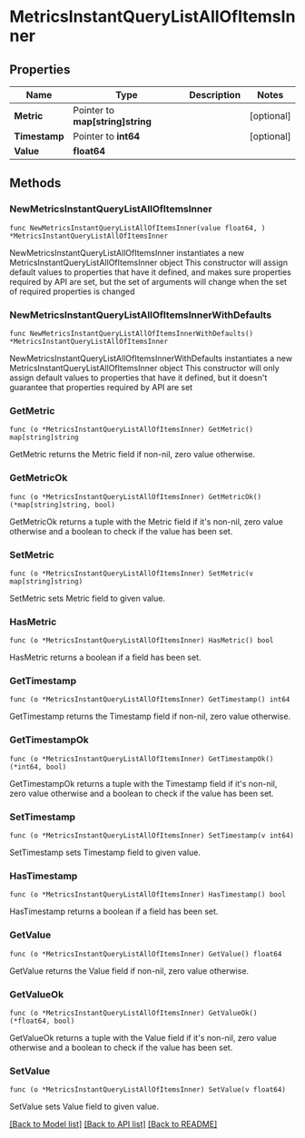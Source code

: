 # MetricsInstantQueryListAllOfItemsInner

## Properties

Name | Type | Description | Notes
------------ | ------------- | ------------- | -------------
**Metric** | Pointer to **map[string]string** |  | [optional] 
**Timestamp** | Pointer to **int64** |  | [optional] 
**Value** | **float64** |  | 

## Methods

### NewMetricsInstantQueryListAllOfItemsInner

`func NewMetricsInstantQueryListAllOfItemsInner(value float64, ) *MetricsInstantQueryListAllOfItemsInner`

NewMetricsInstantQueryListAllOfItemsInner instantiates a new MetricsInstantQueryListAllOfItemsInner object
This constructor will assign default values to properties that have it defined,
and makes sure properties required by API are set, but the set of arguments
will change when the set of required properties is changed

### NewMetricsInstantQueryListAllOfItemsInnerWithDefaults

`func NewMetricsInstantQueryListAllOfItemsInnerWithDefaults() *MetricsInstantQueryListAllOfItemsInner`

NewMetricsInstantQueryListAllOfItemsInnerWithDefaults instantiates a new MetricsInstantQueryListAllOfItemsInner object
This constructor will only assign default values to properties that have it defined,
but it doesn't guarantee that properties required by API are set

### GetMetric

`func (o *MetricsInstantQueryListAllOfItemsInner) GetMetric() map[string]string`

GetMetric returns the Metric field if non-nil, zero value otherwise.

### GetMetricOk

`func (o *MetricsInstantQueryListAllOfItemsInner) GetMetricOk() (*map[string]string, bool)`

GetMetricOk returns a tuple with the Metric field if it's non-nil, zero value otherwise
and a boolean to check if the value has been set.

### SetMetric

`func (o *MetricsInstantQueryListAllOfItemsInner) SetMetric(v map[string]string)`

SetMetric sets Metric field to given value.

### HasMetric

`func (o *MetricsInstantQueryListAllOfItemsInner) HasMetric() bool`

HasMetric returns a boolean if a field has been set.

### GetTimestamp

`func (o *MetricsInstantQueryListAllOfItemsInner) GetTimestamp() int64`

GetTimestamp returns the Timestamp field if non-nil, zero value otherwise.

### GetTimestampOk

`func (o *MetricsInstantQueryListAllOfItemsInner) GetTimestampOk() (*int64, bool)`

GetTimestampOk returns a tuple with the Timestamp field if it's non-nil, zero value otherwise
and a boolean to check if the value has been set.

### SetTimestamp

`func (o *MetricsInstantQueryListAllOfItemsInner) SetTimestamp(v int64)`

SetTimestamp sets Timestamp field to given value.

### HasTimestamp

`func (o *MetricsInstantQueryListAllOfItemsInner) HasTimestamp() bool`

HasTimestamp returns a boolean if a field has been set.

### GetValue

`func (o *MetricsInstantQueryListAllOfItemsInner) GetValue() float64`

GetValue returns the Value field if non-nil, zero value otherwise.

### GetValueOk

`func (o *MetricsInstantQueryListAllOfItemsInner) GetValueOk() (*float64, bool)`

GetValueOk returns a tuple with the Value field if it's non-nil, zero value otherwise
and a boolean to check if the value has been set.

### SetValue

`func (o *MetricsInstantQueryListAllOfItemsInner) SetValue(v float64)`

SetValue sets Value field to given value.



[[Back to Model list]](../README.md#documentation-for-models) [[Back to API list]](../README.md#documentation-for-api-endpoints) [[Back to README]](../README.md)


